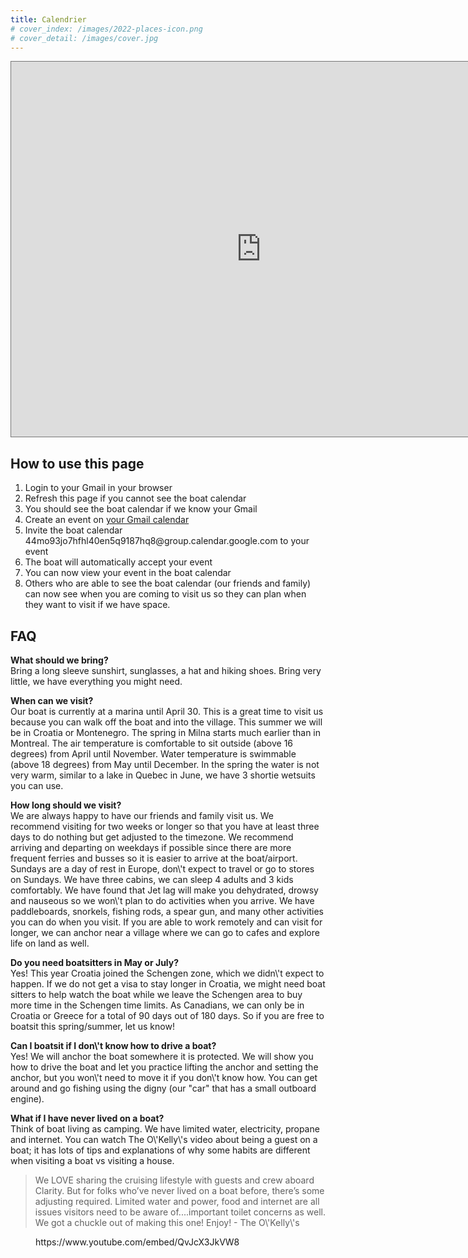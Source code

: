 ```yaml
---
title: Calendrier
# cover_index: /images/2022-places-icon.png
# cover_detail: /images/cover.jpg
---
```


<iframe src="https://calendar.google.com/calendar/embed?height=600&amp;wkst=1&amp;bgcolor=%23ffffff&amp;ctz=Europe%2FBelgrade&amp;showTabs=0&amp;showCalendars=0&amp;showPrint=0&amp;showNav=1&amp;title=O%C3%B9%20sommes-nous%20quand...%20Where%20are%20we%20when...&amp;src=NDRtbzkzam83aGZobDQwZW41cTkxODdocThAZ3JvdXAuY2FsZW5kYXIuZ29vZ2xlLmNvbQ&amp;src=ZW4uY2FuYWRpYW4jaG9saWRheUBncm91cC52LmNhbGVuZGFyLmdvb2dsZS5jb20&amp;color=%2333B679&amp;color=%230B8043" style="border:solid 1px #777" width="800" height="600" frameborder="0" scrolling="no">
</iframe>

<!-- /wp:html -->

<!-- wp:heading -->

<h2>How to use this page</h2>

<!-- /wp:heading -->

<!-- wp:list {"ordered":true} -->

<ol>

<!-- wp:list-item -->

<li>Login to your Gmail in your browser</li>

<!-- /wp:list-item -->

<!-- wp:list-item -->

<li>Refresh this page if you cannot see the boat calendar</li>

<!-- /wp:list-item -->

<!-- wp:list-item -->

<li>You should see the boat calendar if we know your Gmail</li>

<!-- /wp:list-item -->

<!-- wp:list-item -->

<li>Create an event on <a href="https://calendar.google.com/calendar/u/0/r" target="_blank" rel="noreferrer noopener">your Gmail calendar</a>
</li>

<!-- /wp:list-item -->

<!-- wp:list-item -->

<li>Invite the boat calendar 44mo93jo7hfhl40en5q9187hq8@group.calendar.google.com to your event</li>

<!-- /wp:list-item -->

<!-- wp:list-item -->

<li>The boat will automatically accept your event</li>

<!-- /wp:list-item -->

<!-- wp:list-item -->

<li>You can now view your event in the boat calendar</li>

<!-- /wp:list-item -->

<!-- wp:list-item -->

<li>Others who are able to see the boat calendar (our friends and family) can now see when you are coming to visit us so they can plan when they want to visit if we have space.</li>

<!-- /wp:list-item -->

</ol>

<!-- /wp:list -->

<!-- wp:heading -->

<h2>FAQ</h2>

<!-- /wp:heading -->

<!-- wp:paragraph -->

<p>
<strong>What should we bring?<br>
</strong>Bring a long sleeve sunshirt, sunglasses, a hat and hiking shoes. Bring very little, we have everything you might need.</p>

<!-- /wp:paragraph -->

<!-- wp:paragraph -->

<p>
<strong>When can we visit?</strong>
<br>Our boat is currently at a marina until April 30. This is a great time to visit us because you can walk off the boat and into the village. This summer we will be in Croatia or Montenegro. The spring in Milna starts much earlier than in Montreal. The air temperature is comfortable to sit outside (above 16 degrees) from April until November. Water temperature is swimmable (above 18 degrees) from May until December. In the spring the water is not very warm, similar to a lake in Quebec in June, we have 3 shortie wetsuits you can use. </p>

<!-- /wp:paragraph -->

<!-- wp:paragraph -->

<p>
<strong>How long should we visit?</strong>
<br>We are always happy to have our friends and family visit us. We recommend visiting for two weeks or longer so that you have at least three days to do nothing but get adjusted to the timezone. We recommend arriving and departing on weekdays if possible since there are more frequent ferries and busses so it is easier to arrive at the boat/airport. Sundays are a day of rest in Europe, don\'t expect to travel or go to stores on Sundays. We have three cabins, we can sleep 4 adults and 3 kids comfortably. We have found that Jet lag will make you dehydrated, drowsy and nauseous so we won\'t plan to do activities when you arrive. We have paddleboards, snorkels, fishing rods, a spear gun, and many other activities you can do when you visit. If you are able to work remotely and can visit for longer, we can anchor near a village where we can go to cafes and explore life on land as well.</p>

<!-- /wp:paragraph -->

<!-- wp:paragraph -->

<p>
<strong>Do you need boatsitters in May or July?<br>
</strong>Yes! This year Croatia joined the Schengen zone, which we didn\'t expect to happen. If we do not get a visa to stay longer in Croatia, we might need boat sitters to help watch the boat while we leave the Schengen area to buy more time in the Schengen time limits. As Canadians, we can only be in Croatia or Greece for a total of 90 days out of 180 days. So if you are free to boatsit this spring/summer, let us know!</p>

<!-- /wp:paragraph -->

<!-- wp:paragraph -->

<p>
<strong>Can I boatsit if I don\'t know how to drive a boat?<br>
</strong>Yes! We will anchor the boat somewhere it is protected. We will show you how to drive the boat and let you practice lifting the anchor and setting the anchor, but you won\'t need to move it if you don\'t know how. You can get around and go fishing using the digny (our "car" that has a small outboard engine).</p>

<!-- /wp:paragraph -->

<!-- wp:paragraph -->

<p>
<strong>What if I have never lived on a boat?<br>
</strong>Think of boat living as camping. We have limited water, electricity, propane and internet. You can watch The O\'Kelly\'s video about being a guest on a boat; it has lots of tips and explanations of why some habits are different when visiting a boat vs visiting a house.</p>

<!-- /wp:paragraph -->

<!-- wp:quote -->

<blockquote class="wp-block-quote">

<!-- wp:paragraph -->

<p>We LOVE sharing the cruising lifestyle with guests and crew aboard Clarity. But for folks who’ve never lived on a boat before, there’s some adjusting required. Limited water and power, food and internet are all issues visitors need to be aware of....important toilet concerns as well. We got a chuckle out of making this one! Enjoy! - The O\'Kelly\'s<br>
</p>

<!-- /wp:paragraph -->

</blockquote>

<!-- /wp:quote -->

<!-- wp:embed {"url":"https://www.youtube.com/embed/QvJcX3JkVW8","type":"rich","providerNameSlug":"embed-handler","responsive":true,"className":"wp-embed-aspect-16-9 wp-has-aspect-ratio"} -->

<figure class="wp-block-embed is-type-rich is-provider-embed-handler wp-block-embed-embed-handler wp-embed-aspect-16-9 wp-has-aspect-ratio">
<div class="wp-block-embed__wrapper">
https://www.youtube.com/embed/QvJcX3JkVW8
</div>
</figure>

<!-- /wp:embed -->

<!-- wp:paragraph -->

<p>
<br>
</p>

<!-- /wp:paragraph -->

<!-- wp:paragraph -->

<p>
</p>

<!-- /wp:paragraph -->

<!-- wp:paragraph -->

<p>
</p>